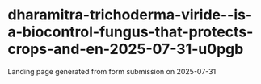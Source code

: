 # dharamitra-trichoderma-viride--is-a-biocontrol-fungus-that-protects-crops-and-en-2025-07-31-u0pgb
Landing page generated from form submission on 2025-07-31
